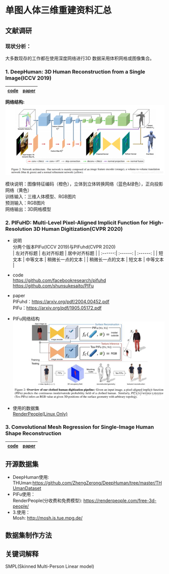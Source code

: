 # 单图人体三维重建资料汇总
## 文献调研
### 现状分析：
大多数现存的工作都在使用深度网络进行3D 数据采用体积网格或图像集合。
### 1. DeepHuman: 3D Human Reconstruction from a Single Image(ICCV 2019)
| [code](https://github.com/ZhengZerong/DeepHuman) | [paper](http://www.liuyebin.com/deephuman/assets/DeepHuman.pdf) |
|  ----  | ----  |
**网络结构:**
![img.png](img/img.png)

模块说明：图像特征编码（橙色），立体到立体转换网络（蓝色&绿色），正向投影网络（黄色）<br>
训练输入：三维人体模型、RGB图片 <br>
预测输入：RGB图片 <br>
网络输出：3D网格模型<br>



### 2. PIFuHD: Multi-Level Pixel-Aligned Implicit Function for High-Resolution 3D Human Digitization(CVPR 2020)
- 说明 <br>
分两个版本PIFu(ICCV 2019)与PIFuhd(CVPR 2020) <br>
  | 左对齐标题 | 右对齐标题 | 居中对齐标题 |
| :------:| :------: | :------: |
| 短文本 | 中等文本 | 稍微长一点的文本 |
| 稍微长一点的文本 | 短文本 | 中等文本 |
  
- code <br>
https://github.com/facebookresearch/pifuhd <br> 
https://github.com/shunsukesaito/PIFu <br>
- paper <br>
PIFuhd：https://arxiv.org/pdf/2004.00452.pdf <br>
PIFu：https://arxiv.org/pdf/1905.05172.pdf <br>
- PIFu网络结构
![网络结构](img/img_1.png)

- 使用的数据集 <br>
[RenderPeople(Linux Only)](https://renderpeople.com/sample/free/rp_dennis_posed_004_OBJ.zip)

### 3. Convolutional Mesh Regression for Single-Image Human Shape Reconstruction
| [code](https://github.com/nkolot/GraphCMR/) | [paper](https://arxiv.org/abs/1905.03244) |
|  ----  | ----  |



## 开源数据集
* DeepHuman使用:<br>
THUman:https://github.com/ZhengZerong/DeepHuman/tree/master/THUmanDataset
* PIFu使用：<br>
RenderPeople(分收费和免费模型): https://renderpeople.com/free-3d-people/ <br>
* 3.使用：<br>
Mosh: http://mosh.is.tue.mpg.de/

## 数据集制作方法


## 关键词解释
SMPL(Skinned Multi-Person Linear model)
